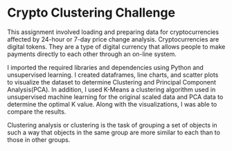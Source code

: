 # Crypto Clustering Challenge

This assignment involved loading and preparing data for cryptocurrencies affected by 24-hour or 7-day price change analysis. Cryptocurrencies are digital tokens. They are a type of digital currency that allows people to make payments directly to each other through an on-line system. 

I imported the required libraries and dependencies using Python and unsupervised learning. I created dataframes, line charts, and scatter plots to visualize the dataset to determine Clustering and Principal Component Analysis(PCA). In addition, I used K-Means a clustering algorithm used in unsupervised machine learning for the original scaled data and PCA data to determine the optimal K value. Along with the visualizations, I was able to compare the results.

Clustering analysis or clustering is the task of grouping a set of objects in such a way that objects in the same group are more similar to each than to those in other groups. 
